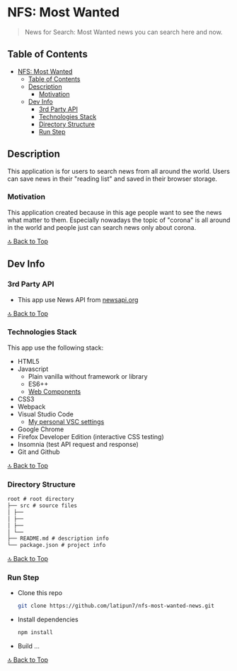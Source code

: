# NFS: Most Wanted

> News for Search: Most Wanted news you can search here and now.

## Table of Contents

- [NFS: Most Wanted](#nfs-most-wanted)
  - [Table of Contents](#table-of-contents)
  - [Description](#description)
    - [Motivation](#motivation)
  - [Dev Info](#dev-info)
    - [3rd Party API](#3rd-party-api)
    - [Technologies Stack](#technologies-stack)
    - [Directory Structure](#directory-structure)
    - [Run Step](#run-step)

## Description

This application is for users to search news from all around the world.
Users can save news in their "reading list" and saved in their browser storage.

### Motivation

This application created because in this age people want to see the news
what matter to them. Especially nowadays the topic of "corona" is all around
in the world and people just can search news only about corona.

[🔝 Back to Top](#nfs-most-wanted)

<!-- ## How to Interact with This Application -->

## Dev Info

### 3rd Party API

- This app use News API from [newsapi.org][newsapi]

[🔝 Back to Top](#nfs-most-wanted)

### Technologies Stack

This app use the following stack:

- HTML5
- Javascript
  - Plain vanilla without framework or library
  - ES6++
  - [Web Components][web-components]
- CSS3
- Webpack
- Visual Studio Code
  - [My personal VSC settings][vsc-settings]
- Google Chrome
- Firefox Developer Edition (interactive CSS testing)
- Insomnia (test API request and response)
- Git and Github

[🔝 Back to Top](#nfs-most-wanted)

### Directory Structure

```md
root # root directory
├── src # source files
│ ├──
│ ├──
│ ├──
│ └──
├── README.md # description info
└── package.json # project info
```

[🔝 Back to Top](#nfs-most-wanted)

### Run Step

- Clone this repo

  ```bash
  git clone https://github.com/latipun7/nfs-most-wanted-news.git
  ```

- Install dependencies

  ```bash
  npm install
  ```

- Build ...

[🔝 Back to Top](#nfs-most-wanted)

<!-- Variables -->

[newsapi]: https://newsapi.org/docs/get-started
[web-components]: https://developer.mozilla.org/en-US/docs/Web/Web_Components
[vsc-settings]: https://www.notion.so/Editor-Settings-b991e0e781fc40cfa26feaef1d849fd1
